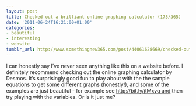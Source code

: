 ```yaml
---
layout: post
title: Checked out a brilliant online graphing calculator (175/365)
date: '2011-06-24T16:21:00+01:00'
categories:
- beautiful
- interesting
- website
tumblr_url: http://www.somethingnew365.com/post/44061628669/checked-out-a-brilliant-online-graphing-calcu
---
```

I can honestly say I’ve never seen anything like this on a website before. I definitely recommend checking out the online graphing calculator by Desmos.
It’s surprisingly good fun to play about with the the sample equations to get some different graphs (honestly!), and some of the examples are just beautiful - for example see http://bit.ly/jtMxyq and then try playing with the variables.
Or is it just me?
